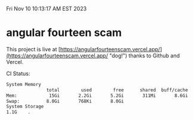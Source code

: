 Fri Nov 10 10:13:17 AM EST 2023

# angular fourteen scam


This project is live at [https://angularfourteenscam.vercel.app/](https://angularfourteenscam.vercel.app/ "dog!") thanks to Github and Vercel.

CI Status: 

```bash
System Memory
               total        used        free      shared  buff/cache   available
Mem:            15Gi       2.2Gi       5.2Gi       311Mi       8.6Gi        13Gi
Swap:          8.0Gi       768Ki       8.0Gi
System Storage
1.1G	.
